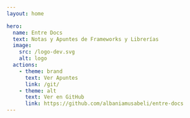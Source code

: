 ```yaml
---
layout: home

hero:
  name: Entre Docs
  text: Notas y Apuntes de Frameworks y Librerías
  image:
    src: /logo-dev.svg
    alt: logo
  actions:
    - theme: brand
      text: Ver Apuntes
      link: /git/
    - theme: alt
      text: Ver en GitHub
      link: https://github.com/albaniamusabeli/entre-docs
---
```


<!-- <style>
    :root {
        --vp-home-hero-name-color: red;
    }
</style> -->